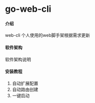# go-web-cli

#### 介绍
web-cli
    个人使用的web脚手架根据需求更新
#### 软件架构
软件架构说明


#### 安装教程

1.  自动扩展配置
2.  自动路由创建
3.  一键启动
